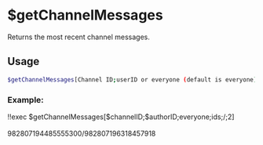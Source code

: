 # $getChannelMessages

Returns the most recent channel messages.

## Usage
```bash
$getChannelMessages[Channel ID;userID or everyone (default is everyone);ids/contents;separator;amount (max 50)]
```

### Example:
<discord-messages>
          <discord-message :bot="false" role-color="#ffcc9a" author="Member">
        !!exec $getChannelMessages[$channelID;$authorID;everyone;ids;/;2]<br><br>
          </discord-message>
          <discord-message :bot="true" role-color="#0099ff" author="Custom Command" avatar="https://media.discordapp.net/avatars/725721249652670555/781224f90c3b841ba5b40678e032f74a.webp">
        982807194485555300/982807196318457918
        </discord-message>
</discord-messages>